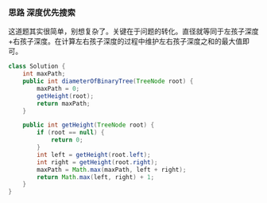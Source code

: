 ### 思路 深度优先搜索

这道题其实很简单，别想复杂了。关键在于问题的转化。直径就等同于左孩子深度+右孩子深度。在计算左右孩子深度的过程中维护左右孩子深度之和的最大值即可。

```java
class Solution {
    int maxPath;
    public int diameterOfBinaryTree(TreeNode root) {
        maxPath = 0;
        getHeight(root);
        return maxPath;
    }

    public int getHeight(TreeNode root) {
        if (root == null) {
            return 0;
        }
        int left = getHeight(root.left);
        int right = getHeight(root.right);
        maxPath = Math.max(maxPath, left + right);
        return Math.max(left, right) + 1;
    }
}
```

